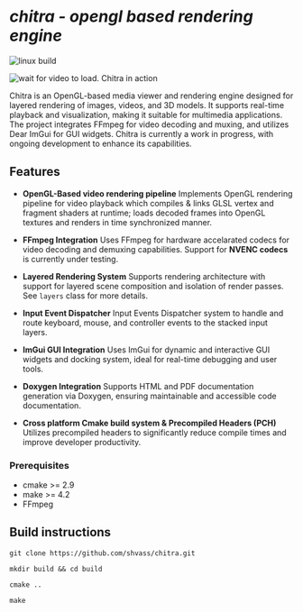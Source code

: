 # ***chitra - opengl based rendering engine***


![linux build](https://github.com/shvass/chitra/actions/workflows/linux-build.yml/badge.svg)
<!-- ![windows build](https://github.com/akbnsd/chitra/actions/workflows/windows-build.yml/badge.svg) -->

![wait for video to load. Chitra in action](media/preview.gif "chitra rendering gui over video render")

Chitra is an OpenGL-based media viewer and rendering engine designed for layered rendering of images, videos, and 3D models. It supports real-time playback and visualization, making it suitable for multimedia applications. The project integrates FFmpeg for video decoding and muxing, and utilizes Dear ImGui for GUI widgets. Chitra is currently a work in progress, with ongoing development to enhance its capabilities.



## Features
* **OpenGL-Based video rendering pipeline**
  Implements OpenGL rendering pipeline for video playback which compiles & links GLSL vertex and fragment shaders at runtime; loads decoded frames into OpenGL textures and renders in time synchronized manner.

* **FFmpeg Integration**
  Uses FFmpeg for hardware accelarated codecs for video decoding and demuxing capabilities. Support for **NVENC codecs**  is currently under testing.

* **Layered Rendering System**
  Supports rendering architecture with support for layered scene composition and isolation of render passes. See `layers` class for more details.  

* **Input Event Dispatcher**
  Input Events Dispatcher system to handle and route keyboard, mouse, and controller events to the stacked input layers. 

* **ImGui GUI Integration**
  Uses ImGui for dynamic and interactive GUI widgets and docking system, ideal for real-time debugging and user tools.

* **Doxygen Integration**
  Supports HTML and PDF documentation generation via Doxygen, ensuring maintainable and accessible code documentation.

* **Cross platform Cmake build system & Precompiled Headers (PCH)**
  Utilizes precompiled headers to significantly reduce compile times and improve developer productivity.






<!-- #TODO -->
<!-- 
## Implementation details
-  -->


<!-- 
## Features
- Opengl rendering pipeline based rendering engine
- pre-compiled headers for faster compile time
- Doxygen integration for html/pdf Documentation support
- layered rendering system
- integrated with FFmpeg for video muxing and decompression
- integrated with ImGui to render gui widgets
- Input Event system to process user inputs -->

### Prerequisites 
- cmake >= 2.9
- make >= 4.2
- FFmpeg 

## Build instructions
```
git clone https://github.com/shvass/chitra.git
```
```
mkdir build && cd build
```
```
cmake ..
```
```
make
```
